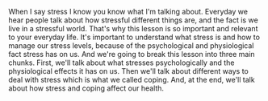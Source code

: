When I say stress I know you know what I'm talking about. Everyday we hear
people talk about how stressful different things are, and the fact is we live
in a stressful world. That's why this lesson is so important and relevant to
your everyday life. It's important to understand what stress is and how to
manage our stress levels, because of the psychological and physiological fact
stress has on us. And we're going to break this lesson into three main chunks.
First, we'll talk about what stresses psychologically and the physiological
effects it has on us. Then we'll talk about different ways to deal with stress
which is what we called coping. And, at the end, we'll talk about how stress
and coping affect our health.
